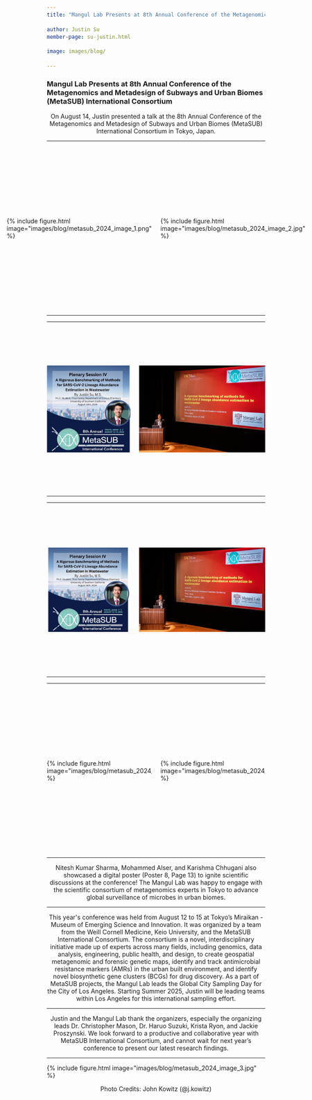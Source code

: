 ```yaml
---
title: "Mangul Lab Presents at 8th Annual Conference of the Metagenomics and Metadesign of Subways and Urban Biomes (MetaSUB) International Consortium"

author: Justin Su
member-page: su-justin.html

image: images/blog/

---
```

### Mangul Lab Presents at 8th Annual Conference of the Metagenomics and Metadesign of Subways and Urban Biomes (MetaSUB) International Consortium

<p style="text-align: center;">
On August 14, Justin presented a talk at the 8th Annual Conference of the Metagenomics and 
Metadesign of Subways and Urban Biomes (MetaSUB) International Consortium in Tokyo, Japan. 
</p>


---

<div style="display: flex; justify-content: center; align-items: center; gap: 20px; margin: 100px 0;">
  <div style="height: 200px; display: flex; align-items: center;">
    {% include figure.html image="images/blog/metasub_2024_image_1.png" %}
  </div>
  <div style="height: 200px; display: flex; align-items: center;">
    {% include figure.html image="images/blog/metasub_2024_image_2.jpg" %}
  </div>
</div>

---

---

<div style="display: flex; justify-content: center; align-items: center; gap: 20px; margin: 100px 0;">
  <div style="height: 200px; display: flex; align-items: center; overflow: hidden;">
    <img src="images/blog/metasub_2024_image_1.png" style="height: 100%; width: auto; object-fit: cover;" alt="Image 1"/>
  </div>
  <div style="height: 200px; display: flex; align-items: center; overflow: hidden;">
    <img src="images/blog/metasub_2024_image_2.jpg" style="height: 100%; width: auto; object-fit: cover;" alt="Image 2"/>
  </div>
</div>


---

---

<div style="display: flex; justify-content: center; align-items: center; gap: 20px; margin: 100px 0;">
  <div style="height: 200px; display: flex; align-items: center; justify-content: center;">
    <img src="images/blog/metasub_2024_image_1.png" style="max-height: 100%; width: auto;" alt="Image 1"/>
  </div>
  <div style="height: 200px; display: flex; align-items: center; justify-content: center;">
    <img src="images/blog/metasub_2024_image_2.jpg" style="max-height: 100%; width: auto;" alt="Image 2"/>
  </div>
</div>


---

---

<div style="display: flex; justify-content: center; align-items: center; gap: 20px; margin: 100px 0;">
  <div style="height: 200px; display: flex; align-items: center; overflow: hidden;">
    {% include figure.html image="images/blog/metasub_2024_image_1.png" %}
  </div>
  <div style="height: 200px; display: flex; align-items: center; overflow: hidden;">
    {% include figure.html image="images/blog/metasub_2024_image_2.jpg" %}
  </div>
</div>

---



<p style="text-align: center;">
Nitesh Kumar Sharma, Mohammed Alser, and Karishma Chhugani also showcased a digital poster (Poster 8, Page 13) to ignite 
scientific discussions at the conference! The Mangul Lab was happy to engage with the scientific consortium of 
metagenomics experts in Tokyo to advance global surveillance of microbes in urban biomes. 
</p>

---

<p style="text-align: center;">
This year's conference was held from August 12 to 15 at Tokyo’s Miraikan - Museum of Emerging Science and Innovation. 
It was organized by a team from the Weill Cornell Medicine, Keio University, and the MetaSUB International Consortium. 
The consortium is a novel, interdisciplinary initiative made up of experts across many fields, including genomics, 
data analysis, engineering, public health, and design, to create geospatial metagenomic and forensic genetic maps, 
identify and track antimicrobial resistance markers (AMRs) in the urban built environment, and identify novel biosynthetic 
gene clusters (BCGs) for drug discovery. As a part of MetaSUB projects, the Mangul Lab leads the Global City Sampling 
Day for the City of Los Angeles. Starting Summer 2025, Justin will be leading teams within Los Angeles for this 
international sampling effort. 
</p>

---

<p style="text-align: center;">
Justin and the Mangul Lab thank the organizers, especially the organizing leads Dr. Christopher Mason, 
Dr. Haruo Suzuki, Krista Ryon, and Jackie Proszynski. We look forward to a productive and collaborative 
year with MetaSUB International Consortium, and cannot wait for next year’s conference to present our latest research findings. 
</p>

---

{% include figure.html image="images/blog/metasub_2024_image_3.jpg" %}

<p style="text-align: center;">
Photo Credits: John Kowitz (@j.kowitz)
</p>





